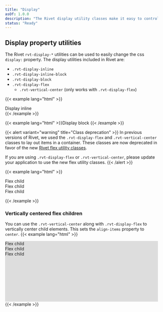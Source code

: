 ```yaml
---
title: "Display"
asOf: 1.0.0
description: "The Rivet display utility classes make it easy to control how elements display on screen and how they are presented to assistive technologies like screen readers."
status: "Ready"
---
```

## Display property utilities
The Rivet `rvt-display-*` utilities can be used to easily change the css `display:` property. The display utilities included in Rivet are:

- `.rvt-display-inline`
- `.rvt-display-inline-block`
- `.rvt-display-block`
- `.rvt-display-flex`
    - `.rvt-vertical-center` (only works with `.rvt-display-flex`)

{{< example lang="html" >}}<div class="rvt-display-inline bg-midnight">Display inline</div>
{{< /example >}}

{{< example lang="html" >}}<span class="rvt-display-block bg-green">Display block</span>
{{< /example >}}

{{< alert variant="warning" title="Class deprecation" >}}
In previous versions of Rivet, we used the `.rvt-display-flex` and `.rvt-vertical-center` classes to lay out items in a container. These classes are now deprecated in favor of the new [Rivet flex utility classes](https://rivet.iu.edu/components/utilities/flex/). 

If you are using `.rvt-display-flex` or `.rvt-vertical-center`, please update your application to use the new flex utility classes.
{{< /alert >}}

{{< example lang="html" >}}<div class="rvt-display-flex">
    <div class="bg-orange rvt-m-right-sm">Flex child</div>
    <div class="bg-orange rvt-m-right-sm">Flex child</div>
    <div class="bg-orange rvt-m-right-sm">Flex child</div>
</div>
{{< /example >}}

### Vertically centered flex children
You can use the `.rvt-vertical-center` along with `.rvt-display-flex` to vertically center child elements. This sets the `align-items` property to `center`.
{{< example lang="html" >}}<div class="rvt-display-flex rvt-vertical-center" style="height: 200px; background-color: #ddd;">
    <div class="bg-orange rvt-m-right-sm">Flex child</div>
    <div class="bg-orange rvt-m-right-sm">Flex child</div>
    <div class="bg-orange rvt-m-right-sm">Flex child</div>
</div>
{{< /example >}}
